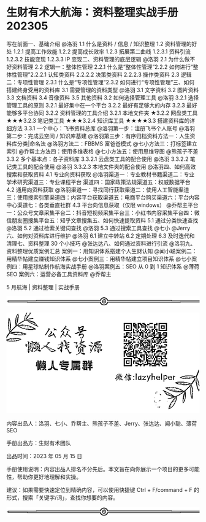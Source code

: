 # 生财有术大航海：资料整理实战手册 202305

写在前面一、基础介绍 @洛羽 1.1 什么是资料 / 信息 / 知识整理 1.2 资料管理的好处 1.2.1 提高工作效能 1.2.2 提高成长效率 1.2.3 拓展第二曲线 1.2.3.1 资料引流 1.2.3.2 技能变现 1.2.3.3 IP 变现二、资料管理的底层逻辑 @洛羽 2.1 为什么做不好资料管理 2.2 逻辑一：整体性管理 2.2.1 什么是“整体性管理”2.2.2 如何进行“整体性管理”2.2.2.1 认知类资料 2.2.2.2 决策类资料 2.2.2.3 操作类资料 2.3 逻辑二：专项性管理 2.3.1 什么是“专项性管理”2.3.2 如何进行“专项性管理”三、如何搭建终身受用的资料库 3.1 需要管理的资料类型 @洛羽 3.1 文字资料 3.2 图片资料 3.3 文档资料 3.4 音像资料 3.5 其他资料 3.2 如何选择管理工具 @洛羽 3.2.1 选择管理工具的原则 3.2.1 最好集中在一个平台 3.2.2 最好有足够大的内存 3.2.3 最好能够多平台协同 3.2.2 资料管理的工具介绍 3.2.1 本地文件夹 ★3.2.2 网盘类工具 ★★★3.2.3 笔记类工具 ★★★3.2.4 知识库工具 ★★★★3.3 搭建资料库的详细方法 3.3.1 一个中心：飞书资料总库 @洛羽第一步：注册飞书个人账号 @洛羽第二步：完成云空间 / 知识库基建 @洛羽第三步：有序归档资料方法一：人生资料库分类|命名法 @洛羽方法二：FBBMS 富爸爸模式 @七小方法三：打标签建立索引 @乔帮主方法四：使用多维表格 @七小方法五：使用思维导图 @熊孩子不差 3.3.2 多个基本点：各子资料库 3.3.2.1 云盘类工具的配合使用 @洛羽 3.3.2.2 笔记类工具的配合使用 @洛羽 3.3.2.3 本地文件夹的配合使用 @洛羽四、如何高效搜索和获取资料 4.1 专业向资料获取 @洛羽渠道一：专业教材书籍渠道二：专业学术研究渠道三：专业课程平台 渠道四：国家政策法规渠道五：权威数据平台 4.2 通用向资料获取 @洛羽渠道一：寻找同行获取渠道二：使用人工智能渠道三：使用搜索引擎渠道四：内容平台获取渠道五：电商平台购买渠道六：平台内容中心渠道七：各类垂直社群 4.3 平台向信息获取（仅限 windows） @乔帮主平台一：公众号文章采集平台二：抖音短视频采集平台三：小红书内容采集平台四：微信朋友圈搜集平台五：知乎文章搜集五、如何快速提取资料 5.1 通过分类快速查找 @洛羽 5.2 通过检索关键词查找 @洛羽 5.3 通过搜索工具查找 @七小 @Jerry 六、如何对资料库进行维护 @洛羽 6.1 建立中转站 6.2 定期处理 6.3 及时迭代和清理七、资料整理 30 个小技巧 @张达达八、如何通过资料进行引流 @洛羽九、资料整理优质案例汇总 案例一：用知识体系搭建个人生财认知 @闻小聪案例二：用精华帖建立赚钱知识体系 @七小案例三：用精华帖建立项目知识体系 @七小案例四：用星球帖制作航海实战手册 @洛羽案例五：SEO 从 0 到 1 知识体系 @薄荷 SEO 案例六：运营必备工具资料库 @乔帮主

5 月航海 | 资料整理 | 实战手册

![](img/8557f0c3cb2ca689f0f2ad74d259c4c0.png)

![](img/63bed242011514271e10d8beee809070.png)

内容出品人：洛羽、七小、乔帮主、熊孩子不差、Jerry、张达达、闻小聪、薄荷 SEO

手册出品方：生财有术团队

出品时间：2023 年 05 月 15 日

手册使用说明：内容出品人排名不分先后。本文旨在向你展示一个项目的更多可能性，帮助你更好地理解和实操。

建议：如果需要快速定位到精确内容，可以使用快捷键 Ctrl + F/command + F 的形式，搜索「关键字/词」，查找你想要的内容。

![](img/48cd64468259b66cdf739684899464c9.png)